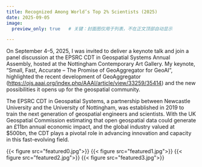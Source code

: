 ```yaml
---
title: Recognized Among World’s Top 2% Scientists (2025)
date: 2025-09-05
image:
  preview_only: true   # 关键：封面图仅用于列表，不在正文顶部自动显示

---
```




On September 4–5, 2025, I was invited to deliver a keynote talk and join a panel discussion at the EPSRC CDT in Geospatial Systems Annual Assembly, <!--more-->hosted at the Nottingham Contemporary Art Gallery. My keynote, “Small, Fast, Accurate – The Promise of GeoAggregator for GeoAI”, highlighted the recent development of GeoAggregator (https://ojs.aaai.org/index.php/AAAI/article/view/33259/35414) and the new possibilities it opens up for the geospatial community.

The EPSRC CDT in Geospatial Systems, a partnership between Newcastle University and the University of Nottingham, was established in 2019 to train the next generation of geospatial engineers and scientists. With the UK Geospatial Commission estimating that open geospatial data could generate an £11bn annual economic impact, and the global industry valued at $500bn, the CDT plays a pivotal role in advancing innovation and capacity in this fast-evolving field.

{{< figure src="featured0.jpg">}}
{{< figure src="featured1.jpg">}}
{{< figure src="featured2.jpg">}}
{{< figure src="featured3.jpg">}}


